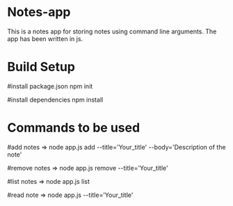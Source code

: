 # Notes-app

This is a notes app for storing notes using command line arguments. The app has been written in js.

# Build Setup

#install package.json
npm init

#install dependencies
npm install

# Commands to be used

#add notes =>
node app.js add --title='Your_title' --body='Description of the note'

#remove notes =>
node app.js remove --title='Your_title'

#list notes =>
node app.js list

#read note =>
node app.js --title='Your_title'
